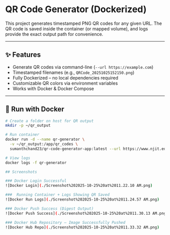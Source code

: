 # QR Code Generator (Dockerized)

This project generates timestamped PNG QR codes for any given URL. The QR code is saved inside the container (or mapped volume), and logs provide the exact output path for convenience.

---

## ✨ Features

- Generate QR codes via command-line (`--url https://example.com`)
- Timestamped filenames (e.g., `QRCode_20251025152150.png`)
- Fully Dockerized – no local dependencies required
- Customizable QR colors via environment variables
- Works with Docker & Docker Compose

---

## 🚀 Run with Docker

```bash
# Create a folder on host for QR output
mkdir -p ~/qr_output

# Run container
docker run -d --name qr-generator \
  -v ~/qr_output:/app/qr_codes \
  sumanthchand23/qr-code-generator-app:latest --url https://www.njit.edu

# View logs
docker logs -f qr-generator

## Screenshots

### Docker Login Successful
![Docker Login](./Screenshot%202025-10-25%20at%2011.22.10 AM.png)

###  Running Container + Logs Showing QR Saved
![Docker Run Logs](./Screenshot%202025-10-25%20at%2011.24.57 AM.png)

### Docker Push Success (Digest Output)
![Docker Push Success](./Screenshot%202025-10-25%20at%2011.30.13 AM.png)

### Docker Hub Repository – Image Successfully Pushed
![Docker Hub Repo](./Screenshot%202025-10-25%20at%2011.33.32 AM.png)
